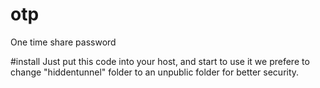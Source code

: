 # otp
One time share password

#install
Just put this code into your host, and start to use it
we prefere to change "hiddentunnel" folder to an unpublic folder for better security.


